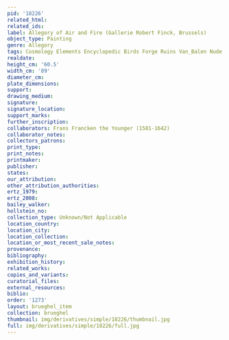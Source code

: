 ```yaml
---
pid: '18226'
related_html: 
related_ids: 
label: Allegory of Air and Fire (Gallerie Robert Finck, Brussels)
object_type: Painting
genre: Allegory
tags: Cosmology Elements Encyclopedic Birds Forge Ruins Van_Balen Nude Landscape Armor
realdate: 
height_cm: '60.5'
width_cm: '89'
diameter_cm: 
plate_dimensions: 
support: 
drawing_medium: 
signature: 
signature_location: 
support_marks: 
further_inscription: 
collaborators: Frans Francken the Younger (1581-1642)
collaborator_notes: 
collectors_patrons: 
print_type: 
print_notes: 
printmaker: 
publisher: 
states: 
our_attribution: 
other_attribution_authorities: 
ertz_1979: 
ertz_2008: 
bailey_walker: 
hollstein_no: 
collection_type: Unknown/Not Applicable
location_country: 
location_city: 
location_collection: 
location_or_most_recent_sale_notes: 
provenance: 
bibliography: 
exhibition_history: 
related_works: 
copies_and_variants: 
curatorial_files: 
external_resources: 
biblio: 
order: '1273'
layout: brueghel_item
collection: brueghel
thumbnail: img/derivatives/simple/18226/thumbnail.jpg
full: img/derivatives/simple/18226/full.jpg
---
```

